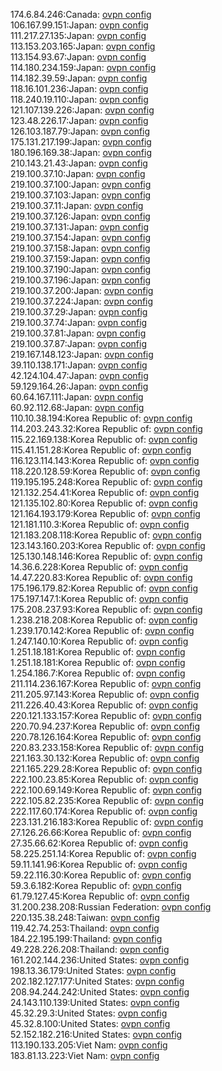 174.6.84.246:Canada: [ovpn config](vpn/174_6_84_246.ovpn)  
106.167.99.151:Japan: [ovpn config](vpn/106_167_99_151.ovpn)  
111.217.27.135:Japan: [ovpn config](vpn/111_217_27_135.ovpn)  
113.153.203.165:Japan: [ovpn config](vpn/113_153_203_165.ovpn)  
113.154.93.67:Japan: [ovpn config](vpn/113_154_93_67.ovpn)  
114.180.234.159:Japan: [ovpn config](vpn/114_180_234_159.ovpn)  
114.182.39.59:Japan: [ovpn config](vpn/114_182_39_59.ovpn)  
118.16.101.236:Japan: [ovpn config](vpn/118_16_101_236.ovpn)  
118.240.19.110:Japan: [ovpn config](vpn/118_240_19_110.ovpn)  
121.107.139.226:Japan: [ovpn config](vpn/121_107_139_226.ovpn)  
123.48.226.17:Japan: [ovpn config](vpn/123_48_226_17.ovpn)  
126.103.187.79:Japan: [ovpn config](vpn/126_103_187_79.ovpn)  
175.131.217.199:Japan: [ovpn config](vpn/175_131_217_199.ovpn)  
180.196.169.38:Japan: [ovpn config](vpn/180_196_169_38.ovpn)  
210.143.21.43:Japan: [ovpn config](vpn/210_143_21_43.ovpn)  
219.100.37.10:Japan: [ovpn config](vpn/219_100_37_10.ovpn)  
219.100.37.100:Japan: [ovpn config](vpn/219_100_37_100.ovpn)  
219.100.37.103:Japan: [ovpn config](vpn/219_100_37_103.ovpn)  
219.100.37.11:Japan: [ovpn config](vpn/219_100_37_11.ovpn)  
219.100.37.126:Japan: [ovpn config](vpn/219_100_37_126.ovpn)  
219.100.37.131:Japan: [ovpn config](vpn/219_100_37_131.ovpn)  
219.100.37.154:Japan: [ovpn config](vpn/219_100_37_154.ovpn)  
219.100.37.158:Japan: [ovpn config](vpn/219_100_37_158.ovpn)  
219.100.37.159:Japan: [ovpn config](vpn/219_100_37_159.ovpn)  
219.100.37.190:Japan: [ovpn config](vpn/219_100_37_190.ovpn)  
219.100.37.196:Japan: [ovpn config](vpn/219_100_37_196.ovpn)  
219.100.37.200:Japan: [ovpn config](vpn/219_100_37_200.ovpn)  
219.100.37.224:Japan: [ovpn config](vpn/219_100_37_224.ovpn)  
219.100.37.29:Japan: [ovpn config](vpn/219_100_37_29.ovpn)  
219.100.37.74:Japan: [ovpn config](vpn/219_100_37_74.ovpn)  
219.100.37.81:Japan: [ovpn config](vpn/219_100_37_81.ovpn)  
219.100.37.87:Japan: [ovpn config](vpn/219_100_37_87.ovpn)  
219.167.148.123:Japan: [ovpn config](vpn/219_167_148_123.ovpn)  
39.110.138.171:Japan: [ovpn config](vpn/39_110_138_171.ovpn)  
42.124.104.47:Japan: [ovpn config](vpn/42_124_104_47.ovpn)  
59.129.164.26:Japan: [ovpn config](vpn/59_129_164_26.ovpn)  
60.64.167.111:Japan: [ovpn config](vpn/60_64_167_111.ovpn)  
60.92.112.68:Japan: [ovpn config](vpn/60_92_112_68.ovpn)  
110.10.38.194:Korea Republic of: [ovpn config](vpn/110_10_38_194.ovpn)  
114.203.243.32:Korea Republic of: [ovpn config](vpn/114_203_243_32.ovpn)  
115.22.169.138:Korea Republic of: [ovpn config](vpn/115_22_169_138.ovpn)  
115.41.151.28:Korea Republic of: [ovpn config](vpn/115_41_151_28.ovpn)  
116.123.114.143:Korea Republic of: [ovpn config](vpn/116_123_114_143.ovpn)  
118.220.128.59:Korea Republic of: [ovpn config](vpn/118_220_128_59.ovpn)  
119.195.195.248:Korea Republic of: [ovpn config](vpn/119_195_195_248.ovpn)  
121.132.254.41:Korea Republic of: [ovpn config](vpn/121_132_254_41.ovpn)  
121.135.102.80:Korea Republic of: [ovpn config](vpn/121_135_102_80.ovpn)  
121.164.193.179:Korea Republic of: [ovpn config](vpn/121_164_193_179.ovpn)  
121.181.110.3:Korea Republic of: [ovpn config](vpn/121_181_110_3.ovpn)  
121.183.208.118:Korea Republic of: [ovpn config](vpn/121_183_208_118.ovpn)  
123.143.160.203:Korea Republic of: [ovpn config](vpn/123_143_160_203.ovpn)  
125.130.148.146:Korea Republic of: [ovpn config](vpn/125_130_148_146.ovpn)  
14.36.6.228:Korea Republic of: [ovpn config](vpn/14_36_6_228.ovpn)  
14.47.220.83:Korea Republic of: [ovpn config](vpn/14_47_220_83.ovpn)  
175.196.179.82:Korea Republic of: [ovpn config](vpn/175_196_179_82.ovpn)  
175.197.147.1:Korea Republic of: [ovpn config](vpn/175_197_147_1.ovpn)  
175.208.237.93:Korea Republic of: [ovpn config](vpn/175_208_237_93.ovpn)  
1.238.218.208:Korea Republic of: [ovpn config](vpn/1_238_218_208.ovpn)  
1.239.170.142:Korea Republic of: [ovpn config](vpn/1_239_170_142.ovpn)  
1.247.140.10:Korea Republic of: [ovpn config](vpn/1_247_140_10.ovpn)  
1.251.18.181:Korea Republic of: [ovpn config](vpn/1_251_18_181.ovpn)  
1.251.18.181:Korea Republic of: [ovpn config](vpn/1_251_18_181.ovpn)  
1.254.186.7:Korea Republic of: [ovpn config](vpn/1_254_186_7.ovpn)  
211.114.236.167:Korea Republic of: [ovpn config](vpn/211_114_236_167.ovpn)  
211.205.97.143:Korea Republic of: [ovpn config](vpn/211_205_97_143.ovpn)  
211.226.40.43:Korea Republic of: [ovpn config](vpn/211_226_40_43.ovpn)  
220.121.133.157:Korea Republic of: [ovpn config](vpn/220_121_133_157.ovpn)  
220.70.94.237:Korea Republic of: [ovpn config](vpn/220_70_94_237.ovpn)  
220.78.126.164:Korea Republic of: [ovpn config](vpn/220_78_126_164.ovpn)  
220.83.233.158:Korea Republic of: [ovpn config](vpn/220_83_233_158.ovpn)  
221.163.30.132:Korea Republic of: [ovpn config](vpn/221_163_30_132.ovpn)  
221.165.229.28:Korea Republic of: [ovpn config](vpn/221_165_229_28.ovpn)  
222.100.23.85:Korea Republic of: [ovpn config](vpn/222_100_23_85.ovpn)  
222.100.69.149:Korea Republic of: [ovpn config](vpn/222_100_69_149.ovpn)  
222.105.82.235:Korea Republic of: [ovpn config](vpn/222_105_82_235.ovpn)  
222.117.60.174:Korea Republic of: [ovpn config](vpn/222_117_60_174.ovpn)  
223.131.216.183:Korea Republic of: [ovpn config](vpn/223_131_216_183.ovpn)  
27.126.26.66:Korea Republic of: [ovpn config](vpn/27_126_26_66.ovpn)  
27.35.66.62:Korea Republic of: [ovpn config](vpn/27_35_66_62.ovpn)  
58.225.251.14:Korea Republic of: [ovpn config](vpn/58_225_251_14.ovpn)  
59.11.141.96:Korea Republic of: [ovpn config](vpn/59_11_141_96.ovpn)  
59.22.116.30:Korea Republic of: [ovpn config](vpn/59_22_116_30.ovpn)  
59.3.6.182:Korea Republic of: [ovpn config](vpn/59_3_6_182.ovpn)  
61.79.127.45:Korea Republic of: [ovpn config](vpn/61_79_127_45.ovpn)  
31.200.238.208:Russian Federation: [ovpn config](vpn/31_200_238_208.ovpn)  
220.135.38.248:Taiwan: [ovpn config](vpn/220_135_38_248.ovpn)  
119.42.74.253:Thailand: [ovpn config](vpn/119_42_74_253.ovpn)  
184.22.195.199:Thailand: [ovpn config](vpn/184_22_195_199.ovpn)  
49.228.226.208:Thailand: [ovpn config](vpn/49_228_226_208.ovpn)  
161.202.144.236:United States: [ovpn config](vpn/161_202_144_236.ovpn)  
198.13.36.179:United States: [ovpn config](vpn/198_13_36_179.ovpn)  
202.182.127.177:United States: [ovpn config](vpn/202_182_127_177.ovpn)  
208.94.244.242:United States: [ovpn config](vpn/208_94_244_242.ovpn)  
24.143.110.139:United States: [ovpn config](vpn/24_143_110_139.ovpn)  
45.32.29.3:United States: [ovpn config](vpn/45_32_29_3.ovpn)  
45.32.8.100:United States: [ovpn config](vpn/45_32_8_100.ovpn)  
52.152.182.216:United States: [ovpn config](vpn/52_152_182_216.ovpn)  
113.190.133.205:Viet Nam: [ovpn config](vpn/113_190_133_205.ovpn)  
183.81.13.223:Viet Nam: [ovpn config](vpn/183_81_13_223.ovpn)  
